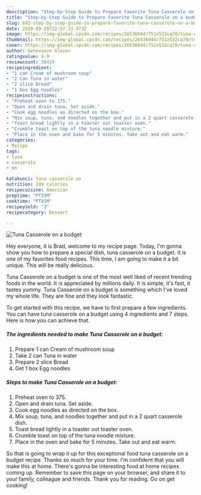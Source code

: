 ```yaml
---
description: "Step-by-Step Guide to Prepare Favorite Tuna Casserole on a budget"
title: "Step-by-Step Guide to Prepare Favorite Tuna Casserole on a budget"
slug: 692-step-by-step-guide-to-prepare-favorite-tuna-casserole-on-a-budget
date: 2020-09-20T22:57:33.973Z
image: https://img-global.cpcdn.com/recipes/26536044/751x532cq70/tuna-casserole-on-a-budget-recipe-main-photo.jpg
thumbnail: https://img-global.cpcdn.com/recipes/26536044/751x532cq70/tuna-casserole-on-a-budget-recipe-main-photo.jpg
cover: https://img-global.cpcdn.com/recipes/26536044/751x532cq70/tuna-casserole-on-a-budget-recipe-main-photo.jpg
author: Genevieve Glover
ratingvalue: 4.9
reviewcount: 36419
recipeingredient:
- "1 can Cream of mushroom soup"
- "2 can Tuna in water"
- "2 slice Bread"
- "1 box Egg noodles"
recipeinstructions:
- "Preheat oven to 375."
- "Open and drain tuna. Set aside."
- "Cook egg noodles as directed on the box."
- "Mix soup, tuna, and noodles together and put in a 2 quart casserole dish."
- "Toast bread lightly in a toaster out toaster oven."
- "Crumble toast on top of the tuna noodle mixture."
- "Place in the oven and bake for 5 minutes. Take out and eat warm."
categories:
- Recipe
tags:
- tuna
- casserole
- on

katakunci: tuna casserole on 
nutrition: 249 calories
recipecuisine: American
preptime: "PT33M"
cooktime: "PT45M"
recipeyield: "3"
recipecategory: Dessert

---
```



![Tuna Casserole on a budget](https://img-global.cpcdn.com/recipes/26536044/751x532cq70/tuna-casserole-on-a-budget-recipe-main-photo.jpg)

Hey everyone, it is Brad, welcome to my recipe page. Today, I'm gonna show you how to prepare a special dish, tuna casserole on a budget. It is one of my favorites food recipes. This time, I am going to make it a bit unique. This will be really delicious.

Tuna Casserole on a budget is one of the most well liked of recent trending foods in the world. It is appreciated by millions daily. It is simple, it's fast, it tastes yummy. Tuna Casserole on a budget is something which I've loved my whole life. They are fine and they look fantastic.




To get started with this recipe, we have to first prepare a few ingredients. You can have tuna casserole on a budget using 4 ingredients and 7 steps. Here is how you can achieve that.

<!--inarticleads1-->

##### The ingredients needed to make Tuna Casserole on a budget:

1. Prepare 1 can Cream of mushroom soup
1. Take 2 can Tuna in water
1. Prepare 2 slice Bread
1. Get 1 box Egg noodles




<!--inarticleads2-->

##### Steps to make Tuna Casserole on a budget:

1. Preheat oven to 375.
1. Open and drain tuna. Set aside.
1. Cook egg noodles as directed on the box.
1. Mix soup, tuna, and noodles together and put in a 2 quart casserole dish.
1. Toast bread lightly in a toaster out toaster oven.
1. Crumble toast on top of the tuna noodle mixture.
1. Place in the oven and bake for 5 minutes. Take out and eat warm.




So that is going to wrap it up for this exceptional food tuna casserole on a budget recipe. Thanks so much for your time. I'm confident that you will make this at home. There's gonna be interesting food at home recipes coming up. Remember to save this page on your browser, and share it to your family, colleague and friends. Thank you for reading. Go on get cooking!
